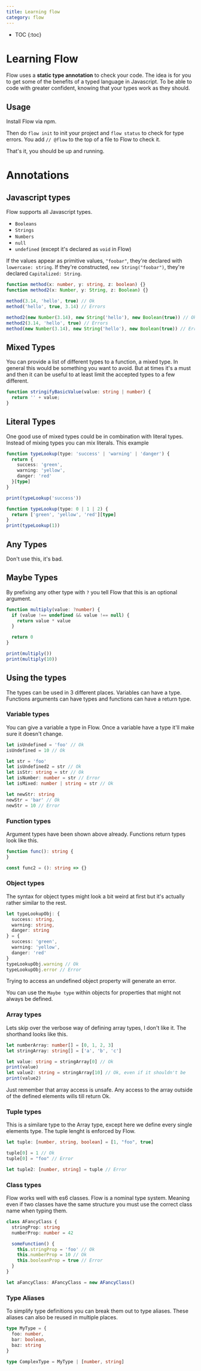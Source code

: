 ```yaml
---
title: Learning flow
category: flow
---
```


* TOC
{:toc}

# Learning Flow

Flow uses a **static type annotation** to check your code. The idea is for you to get some of the benefits of a typed language in Javascript. To be able to code with greater confident, knowing that your types work as they should.

## Usage

Install Flow via npm.

Then do `flow init` to init your project and `flow status` to check for type errors. You add `// @flow` to the top of a file to Flow to check it.

That's it, you should be up and running.


# Annotations

## Javascript types

Flow supports all Javascript types.

- `Booleans`
- `Strings`
- `Numbers`
- `null`
- `undefined` (except it's declared as `void` in Flow)

If the values appear as primitive values, `"foobar"`, they're declared with `lowercase: string`. If they're constructed, `new String("foobar")`, they're declared `Capitalized: String`.


```typescript
function method(x: number, y: string, z: boolean) {}
function method2(x: Number, y: String, z: Boolean) {}

method(3.14, 'hello', true) // Ok
method('hello', true, 3.14) // Errors

method2(new Number(3.14), new String('hello'), new Boolean(true)) // Ok
method2(3.14, 'hello', true) // Errors
method(new Number(3.14), new String('hello'), new Boolean(true)) // Errors
```

## Mixed Types

You can provide a list of different types to a function, a mixed type. In general this would be something you want to avoid. But at times it's a must and then it can be useful to at least limit the accepted types to a few different.

```typescript
function stringifyBasicValue(value: string | number) {
  return '' + value;
}
```

## Literal Types

One good use of mixed types could be in combination with literal types. Instead of mixing types you can mix literals.
This example

```typescript
function typeLookup(type: 'success' | 'warning' | 'danger') {
  return {
    success: 'green',
    warning: 'yellow',
    danger: 'red'
  }[type]
}

print(typeLookup('success'))
```

```typescript
function typeLookup(type: 0 | 1 | 2) {
  return ['green', 'yellow', 'red'][type]
}
print(typeLookup(1))
```


## Any Types

Don't use this, it's bad.

## Maybe Types

By prefixing any other type with `?` you tell Flow that this is an optional argument.

```typescript
function multiply(value: ?number) {
  if (value !== undefined && value !== null) {
    return value * value
  }

  return 0
}

print(multiply())
print(multiply(10))
```

## Using the types

The types can be used in 3 different places. Variables can have a type. Functions arguments can have types and functions can have a return type.

### Variable types

You can give a variable a type in Flow. Once a variable have a type it'll make sure it doesn't change.

```typescript
let isUndefined = 'foo' // Ok
isUndefined = 10 // Ok

let str = 'foo'
let isUndefined2 = str // Ok
let isStr: string = str // Ok
let isNumber: number = str // Error
let isMixed: number | string = str // Ok

let newStr: string
newStr = 'bar' // Ok
newStr = 10 // Error
```

### Function types

Argument types have been shown above already. Functions return types look like this.

```typescript
function func(): string {
}

const func2 = (): string => {}
```


### Object types

The syntax for object types might look a bit weird at first but it's actually rather similar to the rest.

```typescript
let typeLookupObj: {
  success: string,
  warning: string,
  danger: string
} = {
  success: 'green',
  warning: 'yellow',
  danger: 'red'
}
typeLookupObj.warning // Ok
typeLookupObj.error // Error
```

Trying to access an undefined object property will generate an error.

You can use the `Maybe type` within objects for properties that might not always be defined.


### Array types

Lets skip over the verbose way of defining array types, I don't like it. The shorthand looks like this.

```typescript
let numberArray: number[] = [0, 1, 2, 3]
let stringArray: string[] = ['a', 'b', 'c']

let value: string = stringArray[0] // Ok
print(value)
let value2: string = stringArray[10] // Ok, even if it shouldn't be
print(value2)
```

Just remember that array access is unsafe. Any access to the array outside of the defined elements wills till return Ok.


### Tuple types

This is a similare type to the Array type, except here we define every single elements type. The tuple lenght is enforced by Flow.

```typescript
let tuple: [number, string, boolean] = [1, "foo", true]

tuple[0] = 1 // Ok
tuple[0] = "foo" // Error

let tuple2: [number, string] = tuple // Error
```

### Class types

Flow works well with es6 classes. Flow is a nominal type system. Meaning even if two classes have the same structure you must use the correct class name when typing them.

```typescript
class AFancyClass {
  stringProp: string
  numberProp: number = 42

  someFunction() {
    this.stringProp = 'foo' // Ok
    this.numberProp = 10 // Ok
    this.booleanProp = true // Error
  }
}

let aFancyClass: AFancyClass = new AFancyClass()
```


### Type Aliases

To simplify type definitions you can break them out to type aliases. These aliases can also be reused in multiple places.

```typescript
type MyType = {
  foo: number,
  bar: boolean,
  baz: string
}

type ComplexType = MyType | [number, string]
```

